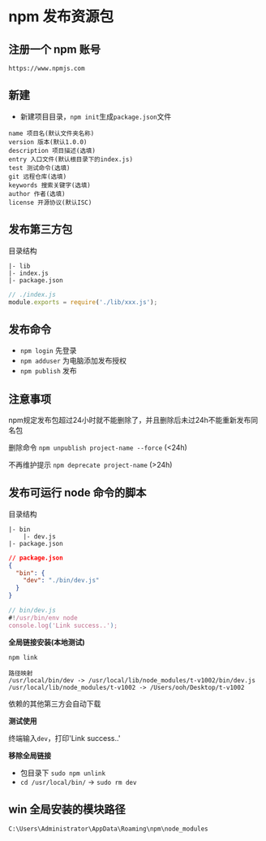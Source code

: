 # **npm 发布资源包**

## **注册一个 npm 账号**

`https://www.npmjs.com`

## **新建**

- 新建项目目录，`npm init`生成`package.json`文件

```
name 项目名(默认文件夹名称)
version 版本(默认1.0.0)
description 项目描述(选填)
entry 入口文件(默认根目录下的index.js)
test 测试命令(选填)
git 远程仓库(选填)
keywords 搜索关键字(选填)
author 作者(选填)
license 开源协议(默认ISC)
```

## **发布第三方包**

目录结构

```
|- lib
|- index.js
|- package.json
```

```js
// ./index.js
module.exports = require('./lib/xxx.js');
```

## **发布命令**

- `npm login` 先登录
- `npm adduser` 为电脑添加发布授权
- `npm publish` 发布

## **注意事项**

npm规定发布包超过24小时就不能删除了，并且删除后未过24h不能重新发布同名包

删除命令 `npm unpublish project-name --force` (<24h)

不再维护提示 `npm deprecate project-name` (>24h)

## **发布可运行 node 命令的脚本**

目录结构

```
|- bin
    |- dev.js
|- package.json
```

```json
// package.json
{
  "bin": {
    "dev": "./bin/dev.js"
  }
}
```

```js
// bin/dev.js
#!/usr/bin/env node
console.log('Link success..');
```

**全局链接安装(本地测试)**

`npm link`

```
路径映射
/usr/local/bin/dev -> /usr/local/lib/node_modules/t-v1002/bin/dev.js
/usr/local/lib/node_modules/t-v1002 -> /Users/ooh/Desktop/t-v1002
```
依赖的其他第三方会自动下载

**测试使用**

终端输入`dev`，打印'Link success..'

**移除全局链接**

- 包目录下 `sudo npm unlink`
- `cd /usr/local/bin/` -> `sudo rm dev`


## **win 全局安装的模块路径**

`C:\Users\Administrator\AppData\Roaming\npm\node_modules`
